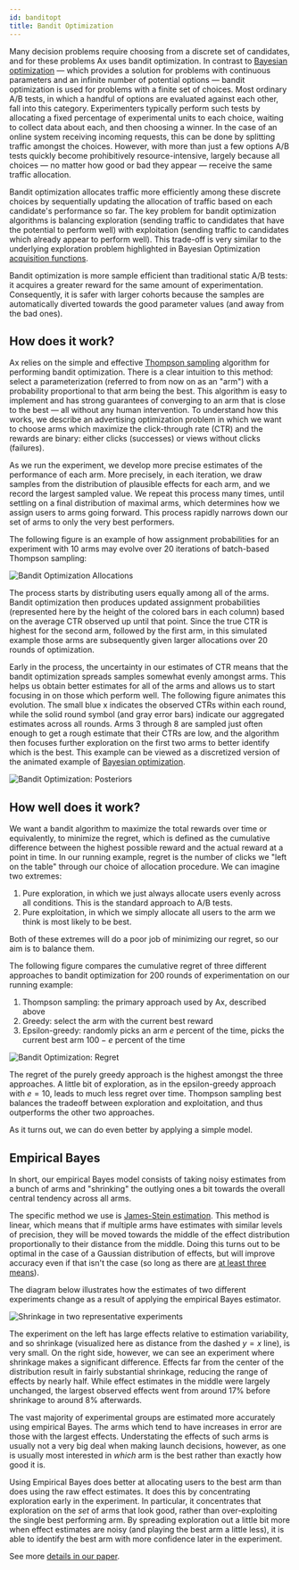 ```yaml
---
id: banditopt
title: Bandit Optimization
---
```

Many decision problems require choosing from a discrete set of candidates, and for these problems Ax uses bandit optimization. In contrast to [Bayesian optimization](bayesopt.md) — which provides a solution for problems with continuous parameters and an infinite number of potential options — bandit optimization is used for problems with a finite set of choices. Most ordinary A/B tests, in which a handful of options are evaluated against each other, fall into this category. Experimenters typically perform such tests by allocating a fixed percentage of experimental units to each choice, waiting to collect data about each, and then choosing a winner. In the case of an online system receiving incoming requests, this can be done by splitting traffic amongst the choices. However, with more than just a few options A/B tests quickly become prohibitively resource-intensive, largely because all choices — no matter how good or bad they appear — receive the same traffic allocation.

Bandit optimization allocates traffic more efficiently among these discrete choices by sequentially updating the allocation of traffic based on each candidate's performance so far. The key problem for bandit optimization algorithms is balancing exploration (sending traffic to candidates that have the potential to perform well) with exploitation (sending traffic to candidates which already appear to perform well). This trade-off is very similar to the underlying exploration problem highlighted in Bayesian Optimization [acquisition functions](bayesopt.md#acquisition-functions).

Bandit optimization is more sample efficient than traditional static A/B tests: it acquires a greater reward for the same amount of experimentation. Consequently, it is safer with larger cohorts because the samples are automatically diverted towards the good parameter values (and away from the bad ones).

## How does it work?

Ax relies on the simple and effective [Thompson sampling](https://en.wikipedia.org/wiki/Thompson_sampling) algorithm for performing bandit optimization. There is a clear intuition to this method: select a parameterization (referred to from now on as an "arm") with a probability proportional to that arm being the best. This algorithm is easy to implement and has strong guarantees of converging to an arm that is close to the best — all without any human intervention. To understand how this works, we describe an advertising optimization problem in which we want to choose arms which maximize the click-through rate (CTR) and the rewards are binary: either clicks (successes) or views without clicks (failures).

As we run the experiment, we develop more precise estimates of the performance of each arm. More precisely, in each iteration, we draw samples from the distribution of plausible effects for each arm, and we record the largest sampled value. We repeat this process many times, until settling on a final distribution of maximal arms, which determines how we assign users to arms going forward. This process rapidly narrows down our set of arms to only the very best performers.

The following figure is an example of how assignment probabilities for an experiment with 10 arms may evolve over 20 iterations of batch-based Thompson sampling:

![Bandit Optimization Allocations](assets/mab_probs.png)

The process starts by distributing users equally among all of the arms. Bandit optimization then produces updated assignment probabilities (represented here by the height of the colored bars in each column) based on the average CTR observed up until that point. Since the true CTR is highest for the second arm, followed by the first arm, in this simulated example those arms are subsequently given larger allocations over 20 rounds of optimization.

Early in the process, the uncertainty in our estimates of CTR means that the bandit optimization spreads samples somewhat evenly amongst arms. This helps us obtain better estimates for all of the arms and allows us to start focusing in on those which perform well. The following figure animates this evolution. The small blue x indicates the observed CTRs within each round, while the solid round symbol (and gray error bars) indicate our aggregated estimates across all rounds. Arms 3 through 8 are sampled just often enough to get a rough estimate that their CTRs are low, and the algorithm then focuses further exploration on the first two arms to better identify which is the best. This example can be viewed as a discretized version of the animated example of [Bayesian optimization](bayesopt.md).

![Bandit Optimization: Posteriors](assets/mab_animate.gif)

## How well does it work?

We want a bandit algorithm to maximize the total rewards over time or equivalently, to minimize the regret, which is defined as the cumulative difference between the highest possible reward and the actual reward at a point in time. In our running example, regret is the number of clicks we "left on the table" through our choice of allocation procedure. We can imagine two extremes:

1.  Pure exploration, in which we just always allocate users evenly across all conditions. This is the standard approach to A/B tests.
2.  Pure exploitation, in which we simply allocate all users to the arm we think is most likely to be best.

Both of these extremes will do a poor job of minimizing our regret, so our aim is to balance them.

The following figure compares the cumulative regret of three different approaches to bandit optimization for 200 rounds of experimentation on our running example:

1.  Thompson sampling: the primary approach used by Ax, described above
2.  Greedy: select the arm with the current best reward
3.  Epsilon-greedy: randomly picks an arm $e$ percent of the time, picks the current best arm $100-e$ percent of the time

![Bandit Optimization: Regret](assets/mab_regret.png)

The regret of the purely greedy approach is the highest amongst the three approaches. A little bit of exploration, as in the epsilon-greedy approach with $e = 10$, leads to much less regret over time. Thompson sampling best balances the tradeoff between exploration and exploitation, and thus outperforms the other two approaches.

As it turns out, we can do even better by applying a simple model.

## Empirical Bayes

In short, our empirical Bayes model consists of taking noisy estimates from a bunch of arms and "shrinking" the outlying ones a bit towards the overall central tendency across all arms.

The specific method we use is [James-Stein estimation](https://en.wikipedia.org/wiki/James%E2%80%93Stein_estimator). This method is linear, which means that if multiple arms have estimates with similar levels of precision, they will be moved towards the middle of the effect distribution proportionally to their distance from the middle. Doing this turns out to be optimal in the case of a Gaussian distribution of effects, but will improve accuracy even if that isn't the case (so long as there are [at least three means](https://projecteuclid.org/download/pdf_1/euclid.bsmsp/1200501656)).

The diagram below illustrates how the estimates of two different experiments change as a result of applying the empirical Bayes estimator.

![Shrinkage in two representative experiments](assets/example_shrinkage.png)

The experiment on the left has large effects relative to estimation variability, and so shrinkage (visualized here as distance from the dashed $y=x$ line), is very small. On the right side, however, we can see an experiment where shrinkage makes a significant difference. Effects far from the center of the distribution result in fairly substantial shrinkage, reducing the range of effects by nearly half. While effect estimates in the middle were largely unchanged, the largest observed effects went from around 17% before shrinkage to around 8% afterwards.

The vast majority of experimental groups are estimated more accurately using empirical Bayes. The arms which tend to have increases in error are those with the largest effects. Understating the effects of such arms is usually not a very big deal when making launch decisions, however, as one is usually most interested in _which_ arm is the best rather than exactly how good it is.

Using Empirical Bayes does better at allocating users to the best arm than does using the raw effect estimates. It does this by concentrating exploration early in the experiment. In particular, it concentrates that exploration on the _set_ of arms that look good, rather than over-exploiting the single best performing arm. By spreading exploration out a little bit more when effect estimates are noisy (and playing the best arm a little less), it is able to identify the best arm with more confidence later in the experiment.

See more [details in our paper](https://arxiv.org/abs/1904.12918).
